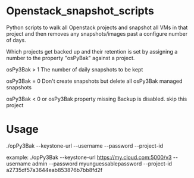 # Openstack_snapshot_scripts
Python scripts to walk all Openstack projects and snapshot all VMs in that project and then removes any snapshots/images past a configure number of days.

Which projects get backed up and their retention is set by assigning a number to the property "osPyBak" against a project.

osPy3Bak > 1 
    The number of daily snapshots to be kept

osPy3Bak = 0
    Don't create snapshots but delete all osPy3Bak managed snapshots

osPy3Bak < 0 or osPy3Bak property missing
    Backup is disabled. skip this project

# Usage 
./opPy3Bak --keystone-url <keysone v3 URL> --username <username> --password <password> --project-id <project id of username>

example:
    ./opPy3Bak --keystone-url https://my.cloud.com:5000/v3 --username admin --password myunguessablepassword --project-id a2735df57a3644eab853876b7bb8fd2f

